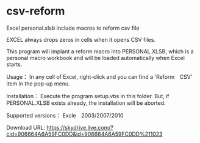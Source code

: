 csv-reform
==========

Excel personal.xlsb include macros to reform csv file

EXCEL always drops zeros in cells when it opens CSV files.

This program will implant a reform macro into PERSONAL.XLSB, 
which is a personal macro workbook and will be loaded automatically when Excel starts.

Usage：
In any cell of Excel, right-click and you can find a 'Reform　CSV' item in the pop-up menu.


Installation：
Execute the program setup.vbs in this folder.
But, if PERSONAL.XLSB exists already, the installation will be aborted.

Supported versions：
Excle　2003/2007/2010

Download URL:
https://skydrive.live.com/?cid=906664A6A59FC0DD&id=906664A6A59FC0DD%211023
